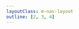 ```yaml
---
layoutClass: m-nav-layout
outline: [2, 3, 4]
---
```


<script setup>
import MNavLinks from '../../docs/.vitepress/nav/components/MNavLinks.vue'

import { NAV_DATA } from '../../docs/.vitepress/nav/data'
</script>
<style src="../../docs/.vitepress/nav/nav.scss"></style>

<!-- # 前端导航 -->

<MNavLinks v-for="{title, items} in NAV_DATA" :title="title" :items="items"/>

<br />
